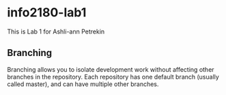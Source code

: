 # info2180-lab1
This is Lab 1 for Ashli-ann Petrekin
## Branching
Branching allows you to isolate development work without
affecting other branches in the repository. Each repository
has one default branch (usually called master), and can have
multiple other branches.